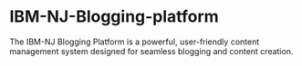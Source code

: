 # IBM-NJ-Blogging-platform
The IBM-NJ Blogging Platform is a powerful, user-friendly content management system designed for seamless blogging and content creation.
